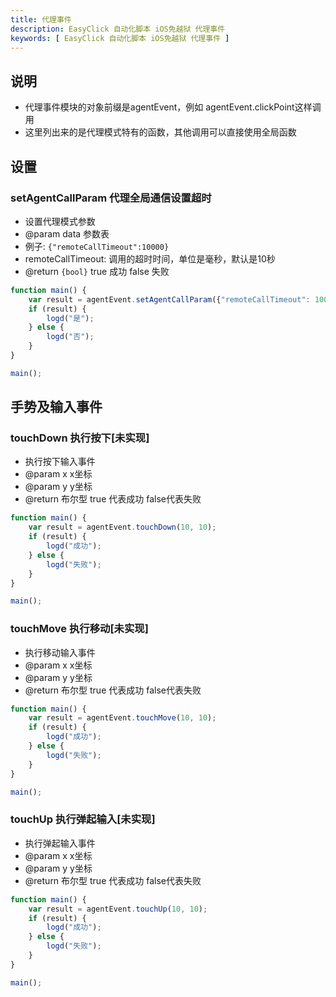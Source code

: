 ```yaml
---
title: 代理事件
description: EasyClick 自动化脚本 iOS免越狱 代理事件
keywords: [ EasyClick 自动化脚本 iOS免越狱 代理事件 ]
---
```


## 说明

- 代理事件模块的对象前缀是agentEvent，例如 agentEvent.clickPoint这样调用
- 这里列出来的是代理模式特有的函数，其他调用可以直接使用全局函数

## 设置

### setAgentCallParam 代理全局通信设置超时

* 设置代理模式参数
* @param data 参数表
* 例子: ```{"remoteCallTimeout":10000}```
* remoteCallTimeout: 调用的超时时间，单位是毫秒，默认是10秒
* @return `{bool}` true 成功 false 失败

```javascript showLineNumbers
function main() {
    var result = agentEvent.setAgentCallParam({"remoteCallTimeout": 10000});
    if (result) {
        logd("是");
    } else {
        logd("否");
    }
}

main();
```

###      

## 手势及输入事件

### touchDown 执行按下[未实现]

* 执行按下输入事件
* @param x x坐标
* @param y y坐标
* @return 布尔型 true 代表成功 false代表失败

```javascript showLineNumbers
function main() {
    var result = agentEvent.touchDown(10, 10);
    if (result) {
        logd("成功");
    } else {
        logd("失败");
    }
}

main();
```

### touchMove 执行移动[未实现]

* 执行移动输入事件
* @param x x坐标
* @param y y坐标
* @return 布尔型 true 代表成功 false代表失败

```javascript showLineNumbers
function main() {
    var result = agentEvent.touchMove(10, 10);
    if (result) {
        logd("成功");
    } else {
        logd("失败");
    }
}

main();
```

### touchUp 执行弹起输入[未实现]

* 执行弹起输入事件
* @param x x坐标
* @param y y坐标
* @return 布尔型 true 代表成功 false代表失败

```javascript showLineNumbers
function main() {
    var result = agentEvent.touchUp(10, 10);
    if (result) {
        logd("成功");
    } else {
        logd("失败");
    }
}

main();
```



